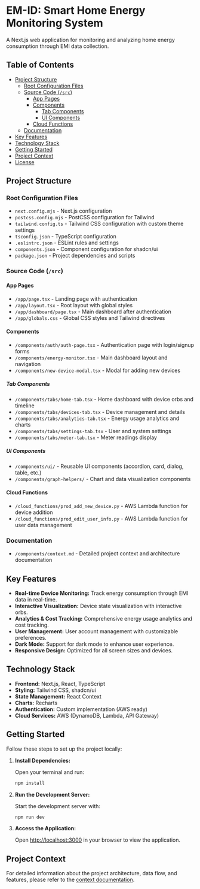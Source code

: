 # EM-ID: Smart Home Energy Monitoring System

A Next.js web application for monitoring and analyzing home energy consumption through EMI data collection.

## Table of Contents

- [Project Structure](#project-structure)
  - [Root Configuration Files](#root-configuration-files)
  - [Source Code (`/src`)](#source-code-src)
    - [App Pages](#app-pages)
    - [Components](#components)
      - [Tab Components](#tab-components)
      - [UI Components](#ui-components)
    - [Cloud Functions](#cloud-functions)
  - [Documentation](#documentation)
- [Key Features](#key-features)
- [Technology Stack](#technology-stack)
- [Getting Started](#getting-started)
- [Project Context](#project-context)
- [License](#license)

## Project Structure

### Root Configuration Files

- `next.config.mjs` - Next.js configuration
- `postcss.config.mjs` - PostCSS configuration for Tailwind
- `tailwind.config.ts` - Tailwind CSS configuration with custom theme settings
- `tsconfig.json` - TypeScript configuration
- `.eslintrc.json` - ESLint rules and settings
- `components.json` - Component configuration for shadcn/ui
- `package.json` - Project dependencies and scripts

### Source Code (`/src`)

#### App Pages

- `/app/page.tsx` - Landing page with authentication
- `/app/layout.tsx` - Root layout with global styles
- `/app/dashboard/page.tsx` - Main dashboard after authentication
- `/app/globals.css` - Global CSS styles and Tailwind directives

#### Components

- `/components/auth/auth-page.tsx` - Authentication page with login/signup forms
- `/components/energy-monitor.tsx` - Main dashboard layout and navigation
- `/components/new-device-modal.tsx` - Modal for adding new devices

##### Tab Components

- `/components/tabs/home-tab.tsx` - Home dashboard with device orbs and timeline
- `/components/tabs/devices-tab.tsx` - Device management and details
- `/components/tabs/analytics-tab.tsx` - Energy usage analytics and charts
- `/components/tabs/settings-tab.tsx` - User and system settings
- `/components/tabs/meter-tab.tsx` - Meter readings display

##### UI Components

- `/components/ui/` - Reusable UI components (accordion, card, dialog, table, etc.)
- `/components/graph-helpers/` - Chart and data visualization components

#### Cloud Functions

- `/cloud_functions/prod_add_new_device.py` - AWS Lambda function for device addition
- `/cloud_functions/prod_edit_user_info.py` - AWS Lambda function for user data management

### Documentation

- `/components/context.md` - Detailed project context and architecture documentation

## Key Features

- **Real-time Device Monitoring:** Track energy consumption through EMI data in real-time.
- **Interactive Visualization:** Device state visualization with interactive orbs.
- **Analytics & Cost Tracking:** Comprehensive energy usage analytics and cost tracking.
- **User Management:** User account management with customizable preferences.
- **Dark Mode:** Support for dark mode to enhance user experience.
- **Responsive Design:** Optimized for all screen sizes and devices.

## Technology Stack

- **Frontend:** Next.js, React, TypeScript
- **Styling:** Tailwind CSS, shadcn/ui
- **State Management:** React Context
- **Charts:** Recharts
- **Authentication:** Custom implementation (AWS ready)
- **Cloud Services:** AWS (DynamoDB, Lambda, API Gateway)

## Getting Started

Follow these steps to set up the project locally:

1. **Install Dependencies:**

    Open your terminal and run:

    ```bash
    npm install
    ```

2. **Run the Development Server:**

    Start the development server with:

    ```bash
    npm run dev
    ```

3. **Access the Application:**

    Open [http://localhost:3000](http://localhost:3000) in your browser to view the application.

## Project Context

For detailed information about the project architecture, data flow, and features, please refer to the [context documentation](src/components/context.md).


